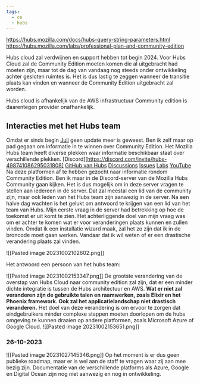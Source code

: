 ```yaml
---
tags:
  - ce
  - hubs
---
```

https://hubs.mozilla.com/docs/hubs-query-string-parameters.html 
https://hubs.mozilla.com/labs/professional-plan-and-community-edition

Hubs cloud zal verdwijnen en support hebben tot begin 2024. 
Voor Hubs Cloud zal de Community Edition moeten komen die al uitgebracht had moeten zijn, maar tot de dag van vandaag nog steeds onder ontwikkeling achter gesloten ruimtes is. Het is dus lastig te zeggen wanneer de transitie plaats kan vinden en wanneer de Community Edition uitgebracht zal worden. 


Hubs cloud is afhankelijk van de AWS infrastructuur
Community edition is daarentegen provider onafhankelijk.

## **Interacties met het Hubs team**
Omdat er sinds begin [Juli](https://hubs.mozilla.com/labs/professional-plan-and-community-edition/) geen update meer is geweest. Ben ik zelf maar op pad gegaan om informatie in te winnen over Community Edition. Het Mozilla Hubs team heeft diverse plekken waar informatie beschikbaar staat over verschillende plekken. 
[Discord][https://discord.com/invite/hubs-498741086295031808] 
[GitHub van Hubs](https://github.com/mozilla/hubs "https://github.com/mozilla/hubs") 
[Discussions](https://github.com/mozilla/hubs/discussions "https://github.com/mozilla/hubs/discussions")
[Issues](https://github.com/mozilla/hubs/issues "https://github.com/mozilla/hubs/issues") 
[Labs](https://hubs.mozilla.com/labs/ "https://hubs.mozilla.com/labs/") 
[YouTube](https://www.youtube.com/@MozillaHubs "https://www.youtube.com/@MozillaHubs")
Na deze platformen af te hebben gezocht naar informatie rondom Community Edition. Ben ik maar in de Discord-server van de Mozilla Hubs Community gaan kijken. Het is dus mogelijk om in deze server vragen te stellen aan iedereen in de server. Dat zal meestal een lid van de community zijn, maar ook leden van het Hubs team zijn aanwezig in de server. Na een halve dag wachten is het gelukt om antwoord te krijgen van een lid van het team van Hubs. Mijn eerste vraag in de server had betrekking op hoe de toekomst er uit komt te zien. Het achterliggende doel van mijn vraag was om er achter te komen wat er voor veranderingen plaats kunnen en zullen vinden. Omdat ik een installatie wizard maak, zal het zo zijn dat ik in de broncode moet gaan werken. Vandaar dat ik wil weten of er een drastische verandering plaats zal vinden. 

![[Pasted image 20231002102602.png]]

Het antwoord een persoon van het hubs team:

![[Pasted image 20231002153347.png]]
De grootste verandering van de overstap van Hubs Cloud naar community edition zal zijn, dat er een minder dichte integratie is tussen de Hubs architectuur en AWS. **Wat er niet zal veranderen zijn de gebruikte talen en raamwerken, zoals Elixir en het Phoenix framework. Ook zal het applicatielandschap niet drastisch veranderen.** Het doel van deze verandering is om ervoor te zorgen dat eindgebruikers minder complexe stappen moeten doorlopen om de hubs omgeving te kunnen draaien op andere platformen, zoals Microsoft Azure of Google Cloud. 
![[Pasted image 20231002153651.png]]

### 26-10-2023
![[Pasted image 20231027145346.png]]
Op het moment is er dus geen publieke roadmap, maar er is wel aan de staff te vragen waar zij aan mee bezig zijn. Documentatie van de verschillende platforms als Azure, Google en Digital Ocean zijn nog niet aanwezig en nog in ontwikkeling.


